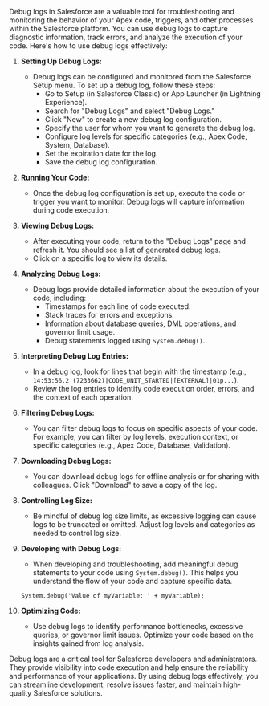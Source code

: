 Debug logs in Salesforce are a valuable tool for troubleshooting and monitoring the behavior of your Apex code, triggers, and other processes within the Salesforce platform. You can use debug logs to capture diagnostic information, track errors, and analyze the execution of your code. Here's how to use debug logs effectively:

1. **Setting Up Debug Logs:**
   - Debug logs can be configured and monitored from the Salesforce Setup menu. To set up a debug log, follow these steps:
     - Go to Setup (in Salesforce Classic) or App Launcher (in Lightning Experience).
     - Search for "Debug Logs" and select "Debug Logs."
     - Click "New" to create a new debug log configuration.
     - Specify the user for whom you want to generate the debug log.
     - Configure log levels for specific categories (e.g., Apex Code, System, Database).
     - Set the expiration date for the log.
     - Save the debug log configuration.

2. **Running Your Code:**
   - Once the debug log configuration is set up, execute the code or trigger you want to monitor. Debug logs will capture information during code execution.

3. **Viewing Debug Logs:**
   - After executing your code, return to the "Debug Logs" page and refresh it. You should see a list of generated debug logs.
   - Click on a specific log to view its details.

4. **Analyzing Debug Logs:**
   - Debug logs provide detailed information about the execution of your code, including:
     - Timestamps for each line of code executed.
     - Stack traces for errors and exceptions.
     - Information about database queries, DML operations, and governor limit usage.
     - Debug statements logged using `System.debug()`.

5. **Interpreting Debug Log Entries:**
   - In a debug log, look for lines that begin with the timestamp (e.g., `14:53:56.2 (7233662)|CODE_UNIT_STARTED|[EXTERNAL]|01p...`).
   - Review the log entries to identify code execution order, errors, and the context of each operation.

6. **Filtering Debug Logs:**
   - You can filter debug logs to focus on specific aspects of your code. For example, you can filter by log levels, execution context, or specific categories (e.g., Apex Code, Database, Validation).

7. **Downloading Debug Logs:**
   - You can download debug logs for offline analysis or for sharing with colleagues. Click "Download" to save a copy of the log.

8. **Controlling Log Size:**
   - Be mindful of debug log size limits, as excessive logging can cause logs to be truncated or omitted. Adjust log levels and categories as needed to control log size.

9. **Developing with Debug Logs:**
   - When developing and troubleshooting, add meaningful debug statements to your code using `System.debug()`. This helps you understand the flow of your code and capture specific data.

   ```apex
   System.debug('Value of myVariable: ' + myVariable);
   ```

10. **Optimizing Code:**
    - Use debug logs to identify performance bottlenecks, excessive queries, or governor limit issues. Optimize your code based on the insights gained from log analysis.

Debug logs are a critical tool for Salesforce developers and administrators. They provide visibility into code execution and help ensure the reliability and performance of your applications. By using debug logs effectively, you can streamline development, resolve issues faster, and maintain high-quality Salesforce solutions.
